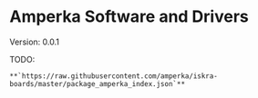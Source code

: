 # Amperka Software and Drivers

Version: 0.0.1<br>

TODO:

    **`https://raw.githubusercontent.com/amperka/iskra-boards/master/package_amperka_index.json`**
